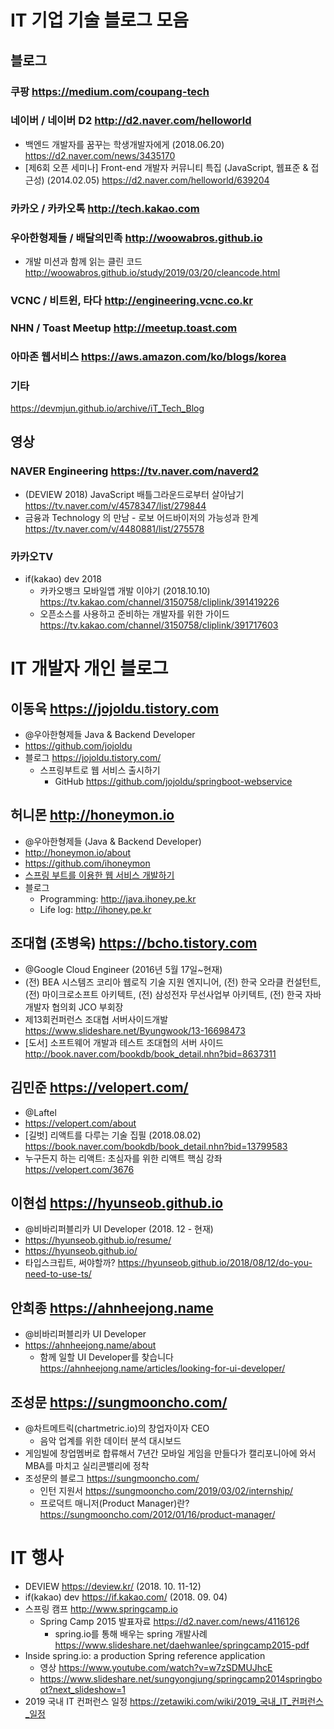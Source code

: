 # IT 기업 기술 블로그 모음

## 블로그

### 쿠팡 https://medium.com/coupang-tech

### 네이버 / 네이버 D2 http://d2.naver.com/helloworld

- 백엔드 개발자를 꿈꾸는 학생개발자에게 (2018.06.20) https://d2.naver.com/news/3435170
- [제6회 오픈 세미나] Front-end 개발자 커뮤니티 특집 (JavaScript, 웹표준 & 접근성) (2014.02.05) https://d2.naver.com/helloworld/639204

### 카카오 / 카카오톡 http://tech.kakao.com

### 우아한형제들 / 배달의민족 http://woowabros.github.io

- 개발 미션과 함께 읽는 클린 코드 http://woowabros.github.io/study/2019/03/20/cleancode.html

### VCNC / 비트윈, 타다 http://engineering.vcnc.co.kr

### NHN / Toast Meetup http://meetup.toast.com

### 아마존 웹서비스 https://aws.amazon.com/ko/blogs/korea

### 기타

https://devmjun.github.io/archive/iT_Tech_Blog

## 영상

### NAVER Engineering https://tv.naver.com/naverd2

- (DEVIEW 2018) JavaScript 배틀그라운드로부터 살아남기 https://tv.naver.com/v/4578347/list/279844
- 금융과 Technology 의 만남 - 로보 어드바이저의 가능성과 한계 https://tv.naver.com/v/4480881/list/275578

### 카카오TV

- if(kakao) dev 2018
  - 카카오뱅크 모바일앱 개발 이야기 (2018.10.10) https://tv.kakao.com/channel/3150758/cliplink/391419226
  - 오픈소스를 사용하고 준비하는 개발자를 위한 가이드 https://tv.kakao.com/channel/3150758/cliplink/391717603

# IT 개발자 개인 블로그

## 이동욱 https://jojoldu.tistory.com

- @우아한형제들 Java & Backend Developer
- https://github.com/jojoldu
- 블로그 https://jojoldu.tistory.com/
  - 스프링부트로 웹 서비스 출시하기
    - GitHub https://github.com/jojoldu/springboot-webservice

## 허니몬 http://honeymon.io

- @우아한형제들 (Java & Backend Developer)
- http://honeymon.io/about
- https://github.com/ihoneymon
- [스프링 부트를 이용한 웹 서비스 개발하기](https://docs.google.com/presentation/d/1LQbVwQZLMkS1gV8fEWF0c2SuHO1VAQmJTaUbw9BL_B0/edit?usp=sharing)
- 블로그
  - Programming: http://java.ihoney.pe.kr
  - Life log: http://ihoney.pe.kr

## 조대협 (조병욱) https://bcho.tistory.com

- @Google Cloud Engineer (2016년 5월 17일~현재)
- (전) BEA 시스템즈 코리아 웹로직 기술 지원 엔지니어, (전) 한국 오라클 컨설턴트, (전) 마이크로소프트 아키텍트, (전) 삼성전자 무선사업부 아키텍트, (전) 한국 자바 개발자 협의회 JCO 부회장
- 제13회컨퍼런스 조대협 서버사이드개발 https://www.slideshare.net/Byungwook/13-16698473
- [도서] 소프트웨어 개발과 테스트 조대협의 서버 사이드 http://book.naver.com/bookdb/book_detail.nhn?bid=8637311

## 김민준 https://velopert.com/
  
- @Laftel
- https://velopert.com/about
- [길벗] 리액트를 다루는 기술 집필 (2018.08.02) https://book.naver.com/bookdb/book_detail.nhn?bid=13799583
- 누구든지 하는 리액트: 초심자를 위한 리액트 핵심 강좌 https://velopert.com/3676

## 이현섭 https://hyunseob.github.io

- @비바리퍼블리카 UI Developer (2018. 12 - 현재)
- https://hyunseob.github.io/resume/
- https://hyunseob.github.io/
- 타입스크립트, 써야할까? https://hyunseob.github.io/2018/08/12/do-you-need-to-use-ts/

## 안희종 https://ahnheejong.name

- @비바리퍼블리카 UI Developer
- https://ahnheejong.name/about
  - 함께 일할 UI Developer를 찾습니다 https://ahnheejong.name/articles/looking-for-ui-developer/

## 조성문 https://sungmooncho.com/

- @차트메트릭(chartmetric.io)의 창업자이자 CEO
  - 음악 업계를 위한 데이터 분석 대시보드
- 게임빌에 창업멤버로 합류해서 7년간 모바일 게임을 만들다가 캘리포니아에 와서 MBA를 마치고 실리콘밸리에 정착
- 조성문의 블로그 https://sungmooncho.com/
  - 인턴 지원서 https://sungmooncho.com/2019/03/02/internship/
  - 프로덕트 매니저(Product Manager)란? https://sungmooncho.com/2012/01/16/product-manager/

# IT 행사

- DEVIEW https://deview.kr/ (2018. 10. 11-12)
- if(kakao) dev https://if.kakao.com/ (2018. 09. 04)
- 스프링 캠프 http://www.springcamp.io
  - Spring Camp 2015 발표자료 https://d2.naver.com/news/4116126
    - spring.io를 통해 배우는 spring 개발사례 https://www.slideshare.net/daehwanlee/springcamp2015-pdf
- Inside spring.io: a production Spring reference application
  - 영상 https://www.youtube.com/watch?v=w7zSDMUJhcE
  - https://www.slideshare.net/sungyongjung/springcamp2014springboot?next_slideshow=1
- 2019 국내 IT 컨퍼런스 일정 https://zetawiki.com/wiki/2019_국내_IT_컨퍼런스_일정

